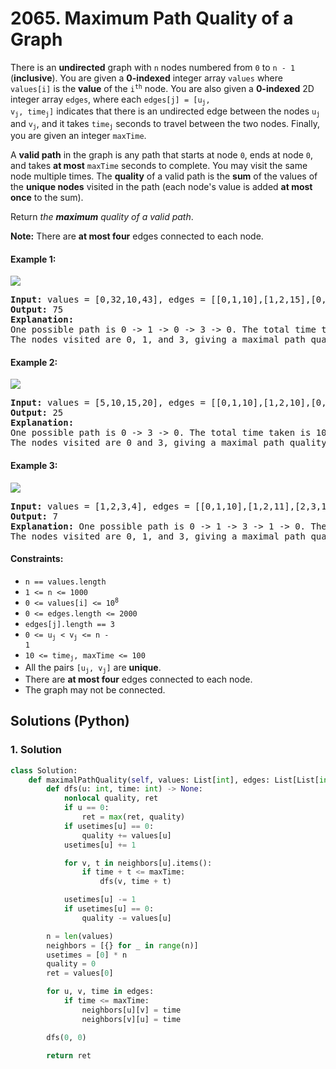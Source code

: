 # 2065. Maximum Path Quality of a Graph
There is an **undirected** graph with `n` nodes numbered from `0` to `n - 1` (**inclusive**). You are given a **0-indexed** integer array `values` where `values[i]` is the **value** of the <code>i<sup>th</sup></code> node. You are also given a **0-indexed** 2D integer array `edges`, where each <code>edges[j] = [u<sub>j</sub>, v<sub>j</sub>, time<sub>j</sub>]</code> indicates that there is an undirected edge between the nodes <code>u<sub>j</sub></code> and <code>v<sub>j</sub></code>, and it takes <code>time<sub>j</sub></code> seconds to travel between the two nodes. Finally, you are given an integer `maxTime`.

A **valid path** in the graph is any path that starts at node `0`, ends at node `0`, and takes **at most** `maxTime` seconds to complete. You may visit the same node multiple times. The **quality** of a valid path is the **sum** of the values of the **unique nodes** visited in the path (each node's value is added **at most once** to the sum).

Return *the **maximum** quality of a valid path*.

**Note:** There are **at most four** edges connected to each node.

#### Example 1:
![](https://assets.leetcode.com/uploads/2021/10/19/ex1drawio.png)
<pre>
<strong>Input:</strong> values = [0,32,10,43], edges = [[0,1,10],[1,2,15],[0,3,10]], maxTime = 49
<strong>Output:</strong> 75
<strong>Explanation:</strong>
One possible path is 0 -> 1 -> 0 -> 3 -> 0. The total time taken is 10 + 10 + 10 + 10 = 40 <= 49.
The nodes visited are 0, 1, and 3, giving a maximal path quality of 0 + 32 + 43 = 75.
</pre>

#### Example 2:
![](https://assets.leetcode.com/uploads/2021/10/19/ex2drawio.png)
<pre>
<strong>Input:</strong> values = [5,10,15,20], edges = [[0,1,10],[1,2,10],[0,3,10]], maxTime = 30
<strong>Output:</strong> 25
<strong>Explanation:</strong>
One possible path is 0 -> 3 -> 0. The total time taken is 10 + 10 = 20 <= 30.
The nodes visited are 0 and 3, giving a maximal path quality of 5 + 20 = 25.
</pre>

#### Example 3:
![](https://assets.leetcode.com/uploads/2021/10/19/ex31drawio.png)
<pre>
<strong>Input:</strong> values = [1,2,3,4], edges = [[0,1,10],[1,2,11],[2,3,12],[1,3,13]], maxTime = 50
<strong>Output:</strong> 7
<strong>Explanation:</strong> One possible path is 0 -> 1 -> 3 -> 1 -> 0. The total time taken is 10 + 13 + 13 + 10 = 46 <= 50.
The nodes visited are 0, 1, and 3, giving a maximal path quality of 1 + 2 + 4 = 7.
</pre>

#### Constraints:
* `n == values.length`
* `1 <= n <= 1000`
* <code>0 <= values[i] <= 10<sup>8</sup></code>
* `0 <= edges.length <= 2000`
* `edges[j].length == 3 `
* <code>0 <= u<sub>j</sub> < v<sub>j</sub> <= n - 1</code>
* <code>10 <= time<sub>j</sub>, maxTime <= 100</code>
* All the pairs <code>[u<sub>j</sub>, v<sub>j</sub>]</code> are **unique**.
* There are **at most four** edges connected to each node.
* The graph may not be connected.

## Solutions (Python)

### 1. Solution
```Python
class Solution:
    def maximalPathQuality(self, values: List[int], edges: List[List[int]], maxTime: int) -> int:
        def dfs(u: int, time: int) -> None:
            nonlocal quality, ret
            if u == 0:
                ret = max(ret, quality)
            if usetimes[u] == 0:
                quality += values[u]
            usetimes[u] += 1

            for v, t in neighbors[u].items():
                if time + t <= maxTime:
                    dfs(v, time + t)

            usetimes[u] -= 1
            if usetimes[u] == 0:
                quality -= values[u]

        n = len(values)
        neighbors = [{} for _ in range(n)]
        usetimes = [0] * n
        quality = 0
        ret = values[0]

        for u, v, time in edges:
            if time <= maxTime:
                neighbors[u][v] = time
                neighbors[v][u] = time

        dfs(0, 0)

        return ret
```
